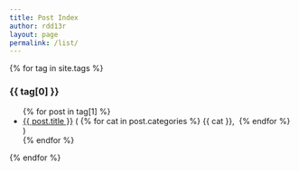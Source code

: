 ```yaml
---
title: Post Index
author: rdd13r
layout: page
permalink: /list/
---
```


{% for tag in site.tags %}
<h3>{{ tag[0] }}</h3>
  <ul>
    {% for post in tag[1] %}
      <li><!--suppress HtmlUnknownTarget -->
        <a href="{{ post.url | relative_url }}">{{ post.title }}</a> (
        {% for cat in post.categories %}
            {{ cat }},&nbsp;
        {% endfor %}
        )
      </li>
    {% endfor %}
  </ul>
{% endfor %}

